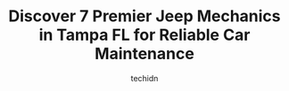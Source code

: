 ---
layout: ampstory
image: https://images.unsplash.com/photo-1574524096264-8d7e68d047f3?ixlib=rb-4.0.3&ixid=MnwxMjA3fDB8MHxwaG90by1wYWdlfHx8fGVufDB8fHx8&auto=format&fit=crop&w=640&h=853&q=80
author: techidn
featured: false
description: When it comes to maintaining and repairing your vehicle in Tampa FL, USA, you deserve nothing but the best. Thats why the 7 best Jeep Mechanic in the area are here to offer their expertise,
title: Discover 7 Premier Jeep Mechanics in Tampa FL for Reliable Car Maintenance
cover:
   title: Discover 7 Premier Jeep Mechanics in Tampa FL for Reliable Car Maintenance
   subtitle: Rickpate
   background: https://images.unsplash.com/photo-1574524096264-8d7e68d047f3?ixlib=rb-4.0.3&ixid=MnwxMjA3fDB8MHxwaG90by1wYWdlfHx8fGVufDB8fHx8&auto=format&fit=crop&w=640&h=853&q=80

pages: 
 - layout: thirds
   top: <h1>#1 AutoWorks of Tampa</h1>
   bottom: "<p>TOP NOTCH SERVICE!!  I will NEVER take my 2002 Volkswagen Cabrio GLX to Just any Mechanic shop again!!Autoworks of Tampa customer service is like no other! They really </p>"
   background: https://www.knot35.com/toplist/wp-content/uploads/2023/06/best-jeep-mechanic-1-in-tampa-fl-1685832730.jpeg
   backgroundblur: true
 - layout: thirds
   top: <h1>#2 RI Automotive</h1>
   bottom: "<p>9713 N Nebraska Ave, Tampa, FL 33612, United States</p>"
   background: https://www.knot35.com/toplist/wp-content/uploads/2023/06/best-jeep-mechanic-2-in-tampa-fl-1685832731.png
   cta:
      link: https://www.knot35.com/toplist/discover-7-premier-jeep-mechanics-in-tampa-fl-for-reliable-car-maintenance/
      text: Discover 7 Premier Jeep Mechanics in Tampa FL for Reliable Car Maintenance
 - layout: thirds
   top: <h1>#3 Jerry Ulm Chrysler Dodge Jeep Ram Service Center</h1>
   bottom: "<p>2966 N Dale Mabry Hwy, Tampa, FL 33607, United States</p>"
   background: https://www.knot35.com/toplist/wp-content/uploads/2023/06/best-jeep-mechanic-3-in-tampa-fl-1685832732.jpeg
   cta:
      link: https://www.knot35.com/toplist/discover-7-premier-jeep-mechanics-in-tampa-fl-for-reliable-car-maintenance/
      text: Discover 7 Premier Jeep Mechanics in Tampa FL for Reliable Car Maintenance
 - layout: thirds
   top: <h1>#4 Fosters Auto & Truck Inc</h1>
   bottom: "<p>3202 N 40th St, Tampa, FL 33605, United States</p>"
   background: https://images.unsplash.com/photo-1527066579998-dbbae57f45ce?ixlib=rb-4.0.3&ixid=MnwxMjA3fDB8MHxwaG90by1wYWdlfHx8fGVufDB8fHx8&auto=format&fit=crop&w=640&h=853&q=80
   cta:
      link: https://www.knot35.com/toplist/discover-7-premier-jeep-mechanics-in-tampa-fl-for-reliable-car-maintenance/
      text: Discover 7 Premier Jeep Mechanics in Tampa FL for Reliable Car Maintenance
 - layout: thirds
   top: <h1>#5 Xtreme offroad LLC</h1>
   bottom: "<p>6525 W Hillsborough Ave, Tampa, FL 33634, United States</p>"
   background: https://images.unsplash.com/photo-1618005182384-a83a8bd57fbe?ixlib=rb-4.0.3&ixid=MnwxMjA3fDB8MHxwaG90by1wYWdlfHx8fGVufDB8fHx8&auto=format&fit=crop&w=640&h=853&q=80
   cta:
      link: https://www.knot35.com/toplist/discover-7-premier-jeep-mechanics-in-tampa-fl-for-reliable-car-maintenance/
      text: Discover 7 Premier Jeep Mechanics in Tampa FL for Reliable Car Maintenance
 - layout: thirds
   top: <h1>#6 Red Scorpion Fabworks & Offroad</h1>
   bottom: "<p>7006 E 14th Ave, Tampa, FL 33619, United States</p>"
   background: https://images.unsplash.com/photo-1614648718611-0635f29016cb?ixlib=rb-4.0.3&ixid=MnwxMjA3fDB8MHxwaG90by1wYWdlfHx8fGVufDB8fHx8&auto=format&fit=crop&w=640&h=853&q=80
   cta:
      link: https://www.knot35.com/toplist/discover-7-premier-jeep-mechanics-in-tampa-fl-for-reliable-car-maintenance/
      text: Discover 7 Premier Jeep Mechanics in Tampa FL for Reliable Car Maintenance
 - layout: thirds
   top: <h1>#7 Alfonso Auto Repair</h1>
   bottom: "<p>2701 N Armenia Ave, Tampa, FL 33607, United States</p>"
   background: https://images.unsplash.com/photo-1540457036297-448b6b99e91c?ixlib=rb-4.0.3&ixid=MnwxMjA3fDB8MHxwaG90by1wYWdlfHx8fGVufDB8fHx8&auto=format&fit=crop&w=640&h=853&q=80
   cta:
      link: https://www.knot35.com/toplist/discover-7-premier-jeep-mechanics-in-tampa-fl-for-reliable-car-maintenance/
      text: Discover 7 Premier Jeep Mechanics in Tampa FL for Reliable Car Maintenance
 - layout: thirds
   middle: Continue reading...
   background: https://images.unsplash.com/photo-1524169358666-79f22534bc6e?ixlib=rb-4.0.3&ixid=MnwxMjA3fDB8MHxwaG90by1wYWdlfHx8fGVufDB8fHx8&auto=format&fit=crop&w=640&h=853&q=80
   cta:
      link: https://www.knot35.com/toplist/discover-7-premier-jeep-mechanics-in-tampa-fl-for-reliable-car-maintenance/
      text: Discover 7 Premier Jeep Mechanics in Tampa FL for Reliable Car Maintenance
      
---